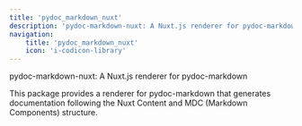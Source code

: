 ```yaml
---
title: 'pydoc_markdown_nuxt'
description: 'pydoc-markdown-nuxt: A Nuxt.js renderer for pydoc-markdown'
navigation:
    title: 'pydoc_markdown_nuxt'
    icon: 'i-codicon-library'
---
```


pydoc-markdown-nuxt: A Nuxt.js renderer for pydoc-markdown

This package provides a renderer for pydoc-markdown that generates documentation
following the Nuxt Content and MDC (Markdown Components) structure.

